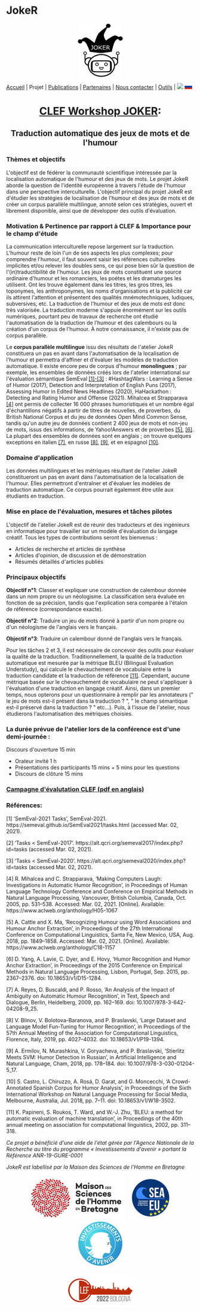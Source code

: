 # JokeR
  <p align="center">
  <img src="../img/Joker.png" width="120" height="142">
  </p>

[Accueil](index) | Projet | [Publications](publications) | [Partenaires](partenaires) | [Nous contacter](contact) | [Outils](outils) | [<img src="../img/drapeau EN.png" width="20">](https://gavinthomas.github.io/joker-ru/EN/index) [<img src="../img/drapeau RU.png" width="20">](https://gavinthomas.github.io/joker-ru/RU/index)
<br>
  <h1 align="center"><a href="https://gavinthomas.github.io/joker-ru/EN">CLEF Workshop JOKER</a>:</h1>
  <h2 align="center">Traduction automatique des jeux de mots et de l'humour
</h2>

  <h3>Thèmes et objectifs</h3>
  
L'objectif est de fédérer la communauté scientifique intéressée par la localisation automatique de l'humour et des jeux de mots.  Le projet JokeR aborde la question de l'identité européenne à travers l'étude de l'humour dans une perspective interculturelle. L'objectif principal du projet JokeR est d'étudier les stratégies de localisation de l'humour et des jeux de mots et de créer un corpus parallèle multilingue, annoté selon ces stratégies, ouvert et librement disponible, ainsi que de développer des outils d'évaluation.

  <h3>Motivation & Pertinence par rapport à CLEF & Importance pour le champ d'étude</h3>

  La communication interculturelle repose largement sur la traduction. L'humour reste de loin l'un de ses aspects les plus complexes; pour comprendre l'humour, il faut souvent saisir les références culturelles implicites et/ou relever les doubles sens, ce qui pose bien sûr la question de l'(in)traductibilité de l'humour. Les jeux de mots constituent une source ordinaire d'humour et les romanciers, les poètes et les dramaturges les utilisent. Ont les trouve également dans les titres, les gros titres, les toponymes, les anthroponymes, les noms d'organisations et la publicité car ils attirent l'attention et présentent des qualités mnémotechniques, ludiques, subversives, etc. La traduction de l'humour et des jeux de mots est donc très valorisée. La traduction moderne s'appuie énormément sur les outils numériques, pourtant peu de travaux de recherche ont étudié l'automatisation de la traduction de l'humour et des calembours ou la création d'un corpus de l'humour. À notre connaissance, il n'existe pas de corpus parallèle.

  Le **corpus parallèle multilingue** issu des résultats de l'atelier JokeR constituera un pas en avant dans l'automatisation de la localisation de l'humour et permettra d'affiner et d'évaluer les modèles de traduction automatique. Il existe encore peu de corpus d'humour **monolingues** ; par exemple, les ensembles de données créés lors de l'atelier international sur l'évaluation sémantique SemEval <a href="#note1">[1]-[3]</a> : #HashtagWars : Learning a Sense of Humor (2017), Detection and Interpretation of English Puns (2017), Assessing Humor in Edited News Headlines (2020), HaHackathon : Detecting and Rating Humor and Offense (2021). Mihalcea et Strapparava <a href="#note1">[4]</a> ont permis de collecter 16 000 phrases humoristiques et un nombre égal d'échantillons négatifs à partir de titres de nouvelles, de proverbes, du British National Corpus et du jeu de données Open Mind Common Sense, tandis qu'un autre jeu de données contient 2 400 jeux de mots et non-jeu de mots, issus des informations, de Yahoo!Answers et de proverbes <a href="#note1">[5]</a>, <a href="#note2">[6]</a>. La plupart des ensembles de données sont en anglais ; on trouve quelques exceptions en italien <a href="#note2">[7]</a>, en russe <a href="#note2">[8]</a>, <a href="#note2">[9]</a>, et en espagnol <a href="#note2">[10]</a>.

  <h3>Domaine d'application</h3>

  Les données multilingues et les métriques résultant de l'atelier JokeR constitueront un pas en avant dans l'automatisation de la localisation de l'humour. Elles permettront d'entraîner et d'évaluer les modèles de traduction automatique. Ce corpus pourrait également être utile aux étudiants en traduction. 

  <h3>Mise en place de l'évaluation, mesures et tâches pilotes</h3>

  L'objectif de l'atelier JokeR est de réunir des traducteurs et des ingénieurs en informatique pour travailler sur un modèle d'évaluation du langage créatif. Tous les types de contributions seront les bienvenus :
  - Articles de recherche et articles de synthèse
  - Articles d'opinion, de discussion et de démonstration
  - Résumés détaillés d'articles publiés

  <h3>Principaux objectifs</h3>

**Objectif n°1**: Classer et expliquer une construction de calembour donnée dans un nom propre ou un néologisme. La classification sera évaluée en fonction de sa précision, tandis que l'explication sera comparée à l'étalon de référence (correspondance exacte).

**Objectif n°2**: Traduire un jeu de mots donné à partir d'un nom propre ou d'un néologisme de l'anglais vers le français.

**Objectif n°3**: Traduire un calembour donné de l'anglais vers le français.

Pour les tâches 2 et 3, il est nécessaire de concevoir des outils pour évaluer la qualité de la traduction. Traditionnellement, la qualité de la traduction automatique est mesurée par la métrique BLEU (Bilingual Evaluation Understudy), qui calcule le chevauchement de vocabulaire entre la traduction candidate et la traduction de référence <a href="#note2">[11]</a>. Cependant, aucune métrique basée sur le chevauchement de vocabulaire ne peut s'appliquer à l'évaluation d'une traduction en langage créatif. Ainsi, dans un premier temps, nous opterons pour un questionnaire à remplir par les annotateurs (" le jeu de mots est-il présent dans la traduction ? ", " le champ sémantique est-il préservé dans la traduction ? " etc...). Puis, à l'issue de l'atelier, nous étudierons l'automatisation des métriques choisies.  

<h3>La durée prévue de l'atelier lors de la conférence est d'une demi-journée :</h3>

Discours d'ouverture 15 min
  - Orateur invité 1 h
  - Présentations des participants 15 mins + 5 mins pour les questions
  - Discours de clôture 15 mins

<p>
<a href="./JOKER_CLEF_2021.pdf"><h3>Campagne d'évalutation CLEF (pdf en anglais)</h3></a>
</p>  

<h3 id="note1">Références:</h3>
  <p>
<p>[1]	‘SemEval-2021 Tasks’, SemEval-2021. https://semeval.github.io/SemEval2021/tasks.html (accessed Mar. 02, 2021).</p>
<p>[2]	‘Tasks < SemEval-2017’. https://alt.qcri.org/semeval2017/index.php?id=tasks (accessed Mar. 02, 2021).</p>
<p>[3]	‘Tasks < SemEval-2020’. https://alt.qcri.org/semeval2020/index.php?id=tasks (accessed Mar. 02, 2021).</p>
<p>[4]	R. Mihalcea and C. Strapparava, ‘Making Computers Laugh: Investigations in Automatic Humor Recognition’, in Proceedings of Human Language Technology Conference and Conference on Empirical Methods in Natural Language Processing, Vancouver, British Columbia, Canada, Oct. 2005, pp. 531–538. Accessed: Mar. 02, 2021. [Online]. Available: https://www.aclweb.org/anthology/H05-1067</p>
<p>[5]	A. Cattle and X. Ma, ‘Recognizing Humour using Word Associations and Humour Anchor Extraction’, in Proceedings of the 27th International Conference on Computational Linguistics, Santa Fe, New Mexico, USA, Aug. 2018, pp. 1849–1858. Accessed: Mar. 02, 2021. [Online]. Available: https://www.aclweb.org/anthology/C18-1157</p>
<p id="note2">[6]	D. Yang, A. Lavie, C. Dyer, and E. Hovy, ‘Humor Recognition and Humor Anchor Extraction’, in Proceedings of the 2015 Conference on Empirical Methods in Natural Language Processing, Lisbon, Portugal, Sep. 2015, pp. 2367–2376. doi: 10.18653/v1/D15-1284.</p>
<p>[7]	A. Reyes, D. Buscaldi, and P. Rosso, ‘An Analysis of the Impact of Ambiguity on Automatic Humour Recognition’, in Text, Speech and Dialogue, Berlin, Heidelberg, 2009, pp. 162–169. doi: 10.1007/978-3-642-04208-9_25.</p>
<p>[8]	V. Blinov, V. Bolotova-Baranova, and P. Braslavski, ‘Large Dataset and Language Model Fun-Tuning for Humor Recognition’, in Proceedings of the 57th Annual Meeting of the Association for Computational Linguistics, Florence, Italy, 2019, pp. 4027–4032. doi: 10.18653/v1/P19-1394.</p>
<p>[9]	A. Ermilov, N. Murashkina, V. Goryacheva, and P. Braslavski, ‘Stierlitz Meets SVM: Humor Detection in Russian’, in Artificial Intelligence and Natural Language, Cham, 2018, pp. 178–184. doi: 10.1007/978-3-030-01204-5_17.</p>
<p>[10]	S. Castro, L. Chiruzzo, A. Rosá, D. Garat, and G. Moncecchi, ‘A Crowd-Annotated Spanish Corpus for Humor Analysis’, in Proceedings of the Sixth International Workshop on Natural Language Processing for Social Media, Melbourne, Australia, Jul. 2018, pp. 7–11. doi: 10.18653/v1/W18-3502.</p>
<p>[11]	K. Papineni, S. Roukos, T. Ward, and W.-J. Zhu, ‘BLEU: a method for automatic evaluation of machine translation’, in Proceedings of the 40th annual meeting on association for computational linguistics, 2002, pp. 311–318.<p/>
  </p>


<p>
<em>Ce projet a bénéficié d'une aide de l'état gérée par l'Agence Nationale de la Recherche au titre du programme « Investissements d'avenir » portant la Référence ANR-19-GURE-0001</em>
</p>
<p>
<em>JokeR est labellisé par la Maison des Sciences de l'Homme en Bretagne</em>
</p>
<div align="center">
  <a href="https://www.mshb.fr"><img src="../img/MSHB.jpg" height="120"></a>
  <a href="https://sea-eu.org/?lang=fr"><img src="../img/SEA-EU.png" height="120"></a>
  <a href="https://www.gouvernement.fr/le-programme-d-investissements-d-avenir"><img src="../img/Investissement avenir.jpeg" height="120"></a>
</div>
<br />
<div align="center">
  <a href="https://clef2022.clef-initiative.eu/index.php"><img src="../img/CLEF2022.png" height="90"></a> 
</div>
